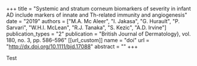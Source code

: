 +++
title = "Systemic and stratum corneum biomarkers of severity in infant AD include markers of innate and Th-related immunity and angiogenesis"
date = "2019"
authors = ["M.A. Mc Aleer", "I. Jakasa", "G. Hurault", "P. Sarvari", "W.H.I. McLean", "R.J. Tanaka", "S. Kezic", "A.D. Irvine"]
publication_types = "2"
publication = "British Journal of Dermatology}, vol. 180, no. 3, pp. 586–596"
[[url_custom]]
  name = "doi"
  url = "http://dx.doi.org/10.1111/bjd.17088"
abstract = ""
+++

Test